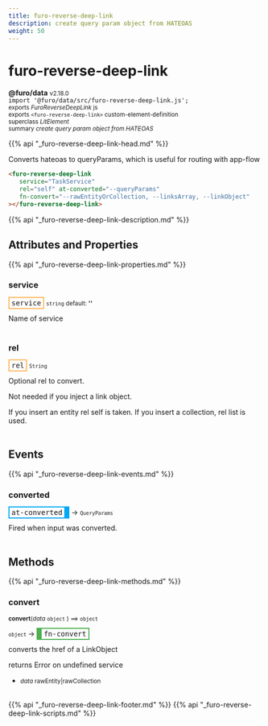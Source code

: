 ```yaml
---
title: furo-reverse-deep-link
description: create query param object from HATEOAS
weight: 50
---
```


# furo-reverse-deep-link
**@furo/data** <small>v2.18.0</small>
<br>`import '@furo/data/src/furo-reverse-deep-link.js';`<small>
<br>exports *FuroReverseDeepLink* js
<br>exports `<furo-reverse-deep-link>` custom-element-definition
<br>superclass *LitElement*</small>
<br><small>summary *create query param object from HATEOAS*</small>

{{% api "_furo-reverse-deep-link-head.md" %}}

Converts hateoas to queryParams, which is useful for routing with app-flow


```html
<furo-reverse-deep-link
   service="TaskService"
   rel="self" at-converted="--queryParams"
   fn-convert="--rawEntityOrCollection, --linksArray, --linkObject"
></furo-reverse-deep-link>
```

{{% api "_furo-reverse-deep-link-description.md" %}}


## Attributes and Properties
{{% api "_furo-reverse-deep-link-properties.md" %}}





### **service**

<span  style="border-width:2px; border-style: solid;border-color:  rgb(255, 182, 91);font-family:monospace; padding:2px 4px;">service</span>
<small>`string` default: **&#39;&#39;**</small>

Name of service
<br><br>


### **rel**

<span  style="border-width:2px; border-style: solid;border-color:  rgb(255, 182, 91);font-family:monospace; padding:2px 4px;">rel</span>
<small>`String` </small>

Optional rel to convert.

Not needed if you inject a link object.

If you insert an entity rel self is taken. If you insert a collection, rel list is used.
<br><br>
## Events
{{% api "_furo-reverse-deep-link-events.md" %}}

### **converted**
<span  style="border-width:2px 10px 2px 2px; border-style: solid;border-color:  rgb(2, 168, 244);font-family:monospace; padding:2px 4px;">at-converted</span>
→ <small>`QueryParams`</small>

 Fired when input was converted.
<br><br>

## Methods
{{% api "_furo-reverse-deep-link-methods.md" %}}


### **convert**
<small>**convert**(*data* `object` ) ⟹ `object`</small>

<small>`object` </small> →
<span  style="border-width:2px 2px 2px 10px; border-style: solid;border-color:  rgb(76, 175, 80);font-family:monospace; padding:2px 4px;">fn-convert</span>

converts the href of a LinkObject

returns Error on undefined service

- <small>*data* rawEntity|rawCollection</small>
<br><br>








{{% api "_furo-reverse-deep-link-footer.md" %}}
{{% api "_furo-reverse-deep-link-scripts.md" %}}
